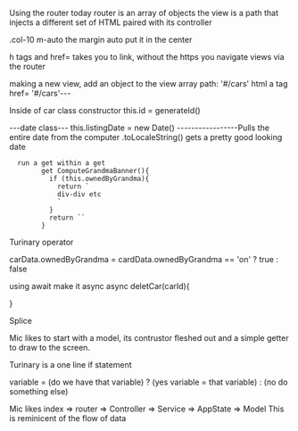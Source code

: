 <!-- Even more notes on mvc -->

Using the router today
router is an array of objects
the view is a path that injects a different set of HTML paired with its controller

.col-10 m-auto the margin auto put it in the center

<!-- SECTION new stuff -->

h tags and href= takes you to link, without the https you navigate views via the router

making a new view, add an object to the view array
            path: '#/cars'
          html 
            a tag href= '#/cars'---

Inside of car class
      constructor
            this.id = generateId()

 ---date class---
      this.listingDate = new Date() -----------------Pulls the entire date from the computer
              .toLocaleString() gets a pretty good looking date

      run a get within a get 
            get ComputeGrandmaBanner(){
              if (this.ownedByGrandma){
                return `
                div-div etc
                `
              }
              return ``
            }


Turinary operator

carData.ownedByGrandma = cardData.ownedByGrandma == 'on' ? true : false

using await
  make it async
  async deletCar(carId){

  }

Splice



<!-- ANCHOR Thursday notes -->

<!-- SECTION Redacted notes -->
Mic likes to start with a model, its contrustor fleshed out and  a simple getter to draw to the screen.

Turinary is a one line if statement

variable = (do we have that variable) ? (yes variable = that variable) : (no do something else)

Mic likes index => router => Controller => Service => AppState => Model
    This is reminicent of the flow of data